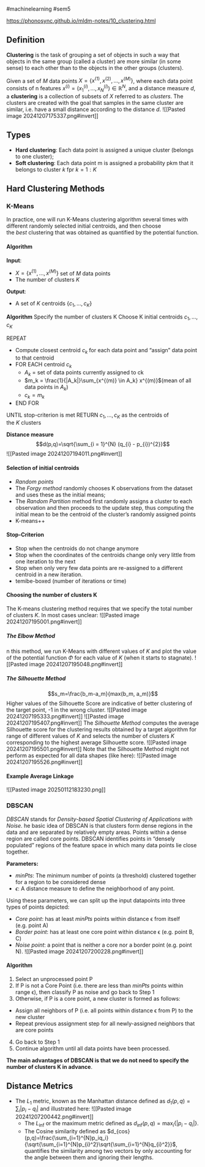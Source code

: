 #machinelearning #sem5 

https://phonosync.github.io/mldm-notes/10_clustering.html

## Definition
**Clustering** is the task of grouping a set of objects in such a way that objects in the same group (called a cluster) are more similar (in some sense) to each other than to the objects in the other groups (clusters).

Given a set of $M$ data points $X=\{x^{(1)}, x^{(2)}, \ldots, x^{(M)}\}$, where each data point consists of n features $x^{(i)} = (x_{1}^{(i)}, \ldots, x_{N}^{(i)}) \in \mathbb{R}^{N}$, and a distance measure $d$, a **clustering** is a collection of subsets of $X$ referred to as _clusters_. The clusters are created with the goal that samples in the same cluster are similar, i.e. have a small distance according to the distance $d$.
![[Pasted image 20241207175337.png#invert]]
## Types

- **Hard clustering**: Each data point is assigned a unique cluster (belongs to one cluster);
- **Soft clustering**: Each data point m is assigned a probability pkm that it belongs to cluster $k$ fpr $k=1:K$
## Hard Clustering Methods
### K-Means
In practice, one will run K-Means clustering algorithm several times with different randomly selected initial centroids, and then choose the _best_ clustering that was obtained as quantified by the potential function.
#### Algorithm
**Input**:
- $X = \{x^{(1)}, \ldots, x^{(M)}\}$ set of $M$ data points
- The number of clusters $K$

**Output**:
- A set of $K$ centroids $\{c_1, \ldots, c_K\}$

**Algorithm**
Specify the number of clusters K Choose K initial centroids $c_1, \ldots, c_K$

REPEAT
- Compute closest centroid $c_k$ for each data point and “assign” data point to that centroid
- FOR EACH centroid $c_k$
    - $A_k$ = set of data points currently assigned to ck
    - $m_k = \frac{1}{|A_k|}\sum_{x^{(m)} \in A_k} x^{(m)}$(mean of all data points in $A_k$)
    - $c_k = m_k$
- END FOR
    
UNTIL stop-criterion is met
RETURN $c_1, \ldots, c_K$ as the centroids of the $K$ clusters

**Distance measure**
$$d(p,q)=\sqrt{\sum_{i = 1}^{N} (q_{i} - p_{i})^{2}}$$
![[Pasted image 20241207194011.png#invert]]
#### Selection of initial centroids
- _Random points_
- The _Forgy method_ randomly chooses K observations from the dataset and uses these as the initial means;
- The _Random Partition_ method first randomly assigns a cluster to each observation and then proceeds to the update step, thus computing the initial mean to be the centroid of the cluster’s randomly assigned points
- K-means++
#### Stop-Criterion
- Stop when the centroids do not change anymore
- Stop when the coordinates of the centroids change only very little from one iteration to the next
- Stop when only very few data points are re-assigned to a different centroid in a new iteration.
- temibe-boxed (number of iterations or time)
#### Choosing the number of clusters K
The K-means clustering method requires that we specify the total number of clusters $K$.
In most cases unclear:
![[Pasted image 20241207195001.png#invert]]
##### The Elbow Method
n this method, we run K-Means with different values of $K$ and plot the value of the potential function $\Phi$ for each value of $K$ (when it starts to stagnate).
![[Pasted image 20241207195048.png#invert]]
##### The Silhouette Method
$$s_m=\frac{b_m-a_m}{max(b_m, a_m)}$$
Higher values of the Silhouette Score are indicative of better clustering of the target point, -1 in the wrong cluster.
![[Pasted image 20241207195333.png#invert]]
![[Pasted image 20241207195407.png#invert]]
The _Silhouette Method_ computes the average Silhouette score for the clustering results obtained by a target algorithm for range of different values of $K$ and selects the number of clusters $K$ corresponding to the highest average Silhouette score.
![[Pasted image 20241207195501.png#invert]]
Note that the Silhouette Method might not perform as expected for all data shapes (like here):
![[Pasted image 20241207195526.png#invert]]
#### Example Average Linkage
![[Pasted image 20250112183230.png]]
### DBSCAN
_DBSCAN_ stands for _Density-based Spatial Clustering of Applications with Noise_.
he basic idea of DBSCAN is that clusters form dense regions in the data and are separated by relatively empty areas. Points within a dense region are called core points. DBSCAN identifies points in “densely populated” regions of the feature space in which many data points lie close together.

**Parameters:**
- _minPts_: The minimum number of points (a threshold) clustered together for a region to be considered dense
- $\epsilon$: A distance measure to define the neighborhood of any point.

Using these parameters, we can split up the input datapoints into three types of points depicted:
- _Core point_: has at least _minPts_ points within distance ϵ from itself (e.g. point A)
- _Border point_: has at least one core point within distance ϵ (e.g. point B, C)
- _Noise point_: a point that is neither a core nor a border point (e.g. point N).
![[Pasted image 20241207200228.png#invert]]
#### Algorithm
1. Select an unprocessed point P
2. If P is not a Core Point (i.e. there are less than _minPts_ points within range ϵ), then classify P as noise and go back to Step 1
3. Otherwise, if P is a core point, a new cluster is formed as follows:

- Assign all neighbors of P (i.e. all points within distance ϵ from P) to the new cluster
- Repeat previous assignment step for all newly-assigned neighbors that are core points

4. Go back to Step 1
5. Continue algorithm until all data points have been processed.

**The main advantages of DBSCAN is that we do not need to specify the number of clusters K in advance**.
## Distance Metrics
- The $L_1$ metric, known as the Manhattan distance defined as $d_1(p,q)=\sum_{i}|p_i-q_i|$ and illustrated here:
  ![[Pasted image 20241207200442.png#invert]]
  - The $L_{\inf}$ or the maximum metric defined as $d_{\inf}(p,q)=\max_{i}\{|p_i-q_i|\}$.
  - The Cosine similarity defined as $d_{cos}(p,q)=\frac{\sum_{i=1}^{N}p_iq_i}{\sqrt{\sum_{i=1}^{N}p_{i}^2}\sqrt{\sum_{i=1}^{N}q_{i}^2}}$, quantifies the similarity among two vectors by only accounting for the angle between them and ignoring their lengths.
